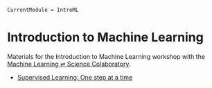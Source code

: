 ```@meta
CurrentModule = IntroML
```

# Introduction to Machine Learning

Materials for the Introduction to Machine Learning workshop with the [Machine Learning ⇌ Science Colaboratory](https://mlcolab.org/).

- [Supervised Learning: One step at a time](./supervised_learning.html)
